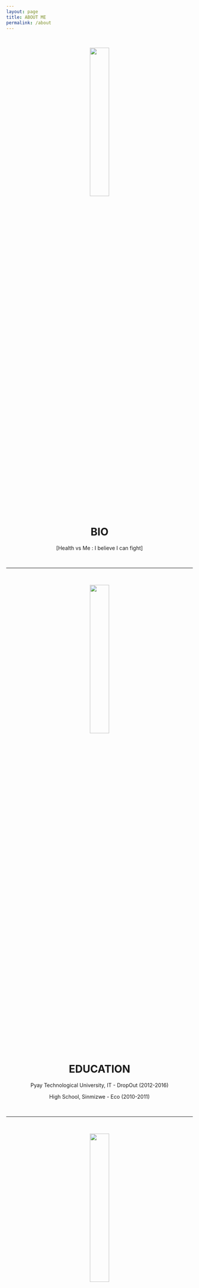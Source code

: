 ```yaml
---
layout: page
title: ABOUT ME
permalink: /about
---
```

<br>

<p align="center"><img src="https://s20.postimg.cc/g9j3jkr8t/about-me.png" width="32%" height="32%" /></p>
<h1 align="center">BIO</h1>
<p align="center">[Health vs Me : I believe I can fight]</p>
<br>

---
<br>

<p align="center"><img src="https://s20.postimg.cc/yw1asrp4t/education-icon.png" width="32%" height="32%" /></p>
<h1 align="center">EDUCATION</h1>
<p align="center">Pyay Technological University, IT - DropOut (2012-2016)</p>
<p align="center">High School, Sinmizwe - Eco (2010-2011)</p>
<br>

---
<br>

<p align="center"><img src="https://s20.postimg.cc/il16wgzsd/skill-code.png" width="32%" height="32%" /></p>
<h1 align="center">SKILLS</h1>
<h2 align="center">Programming Languages & Tools</h2>
<p align="center">C, C++, Java, Kolin, Shell Script, HTML, CSS, Git, Linux Kernel arch, Embedded Android/OS, Android Software Development, Android Studio, Atom and VS Code.</p>
<br>

---
<br>

<p align="center"><img src="https://s20.postimg.cc/bintf8y25/works.png" width="32%" height="32%" /></p>
<h1 align="center">WORK</h1>
<p align="center">Junior Android Engineer <a href="https://www.linkedin.com/company/rebook-creative">@Rebook Creative</a></p>
<p align="center">Project Maintainer <a href="https://github.com/purez-android">@PureZ Android</a></p>
<br>

---
<br>

<p align="center"><img src="https://s20.postimg.cc/krv1mjifh/github.png" width="32%" height="32%" /></p>
<h1 align="center">GitHub</h1>
<p align="center">PureZ Android: <a href="https://github.com/purez-android">github/purez-android</a></p>
<p align="center">Zaw Zaw: <a href="https://github.com/zawzaww">github/zawzaww</a></p>
<br>

---
<br>

<p align="center"><img src="https://s20.postimg.cc/bp6kfwg7x/interest.png" width="32%" height="32%" /></p>
<h1 align="center">INTERESTS</h1>
<p align="center">Android OS/Kernel, Linux, Android Software development, System programming, Embedded Android/OS development, Music, Mobile Photography, Game Playing, Sharing and Writing.</p>
